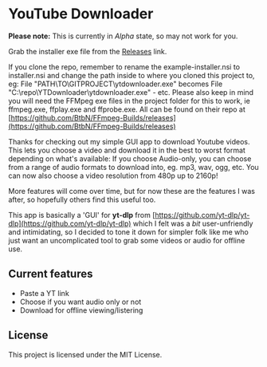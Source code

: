 # YouTube Downloader

**Please note:** This is currently in *Alpha* state, so may not work for you.

Grab the installer exe file from the [Releases](https://github.com/jvdw008/ytdownloader/releases/) link.

If you clone the repo, remember to rename the example-installer.nsi to installer.nsi and change the path inside to where you cloned this project to, eg:
File "PATH\TO\GITPROJECT\ytdownloader.exe" becomes File "C:\repo\YTDownloader\ytdownloader.exe" - etc.
Please also keep in mind you will need the FFMpeg exe files in the project folder for this to work, ie ffmpeg.exe, ffplay.exe and ffprobe.exe. All can be found on their repo at [https://github.com/BtbN/FFmpeg-Builds/releases](https://github.com/BtbN/FFmpeg-Builds/releases)

Thanks for checking out my simple GUI app to download Youtube videos. This lets you choose a video and download it in the best to worst format depending on what's available: 
If you choose Audio-only, you can choose from a range of audio formats to download into, eg. mp3, wav, ogg, etc.
You can now also choose a video resolution from 480p up to 2160p!

More features will come over time, but for now these are the features I was after, so hopefully others find this useful too.

This app is basically a 'GUI' for **yt-dlp** from [https://github.com/yt-dlp/yt-dlp](https://github.com/yt-dlp/yt-dlp) which I felt was a *bit* user-unfriendly and intimidating, so I decided to tone it down for simpler folk like me who just want an uncomplicated tool to grab some videos or audio for offline use.

## Current features
- Paste a YT link
- Choose if you want audio only or not
- Download for offline viewing/listering

## License

This project is licensed under the MIT License.